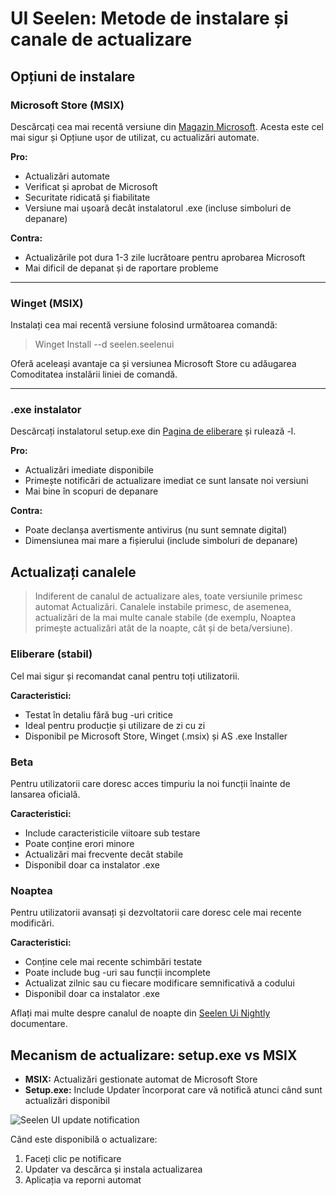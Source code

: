 # UI Seelen: Metode de instalare și canale de actualizare

## Opțiuni de instalare

### Microsoft Store (MSIX)

Descărcați cea mai recentă versiune din
[Magazin Microsoft](https://www.microsoft.com/store). Acesta este cel mai sigur
și Opțiune ușor de utilizat, cu actualizări automate.

**Pro:**

- Actualizări automate
- Verificat și aprobat de Microsoft
- Securitate ridicată și fiabilitate
- Versiune mai ușoară decât instalatorul .exe (incluse simboluri de depanare)

**Contra:**

- Actualizările pot dura 1-3 zile lucrătoare pentru aprobarea Microsoft
- Mai dificil de depanat și de raportare probleme

---

### Winget (MSIX)

Instalați cea mai recentă versiune folosind următoarea comandă:

> Winget Install --d seelen.seelenui

Oferă aceleași avantaje ca și versiunea Microsoft Store cu adăugarea Comoditatea
instalării liniei de comandă.

---

### .exe instalator

Descărcați instalatorul setup.exe din
[Pagina de eliberare](https://github.com/eythaann/Seelen-UI/releases) și rulează
-l.

**Pro:**

- Actualizări imediate disponibile
- Primește notificări de actualizare imediat ce sunt lansate noi versiuni
- Mai bine în scopuri de depanare

**Contra:**

- Poate declanșa avertismente antivirus (nu sunt semnate digital)
- Dimensiunea mai mare a fișierului (include simboluri de depanare)

## Actualizați canalele

> Indiferent de canalul de actualizare ales, toate versiunile primesc automat
> Actualizări. Canalele instabile primesc, de asemenea, actualizări de la mai
> multe canale stabile (de exemplu, Noaptea primește actualizări atât de la
> noapte, cât și de beta/versiune).

### Eliberare (stabil)

Cel mai sigur și recomandat canal pentru toți utilizatorii.

**Caracteristici:**

- Testat în detaliu fără bug -uri critice
- Ideal pentru producție și utilizare de zi cu zi
- Disponibil pe Microsoft Store, Winget (.msix) și AS .exe Installer

### Beta

Pentru utilizatorii care doresc acces timpuriu la noi funcții înainte de
lansarea oficială.

**Caracteristici:**

- Include caracteristicile viitoare sub testare
- Poate conține erori minore
- Actualizări mai frecvente decât stabile
- Disponibil doar ca instalator .exe

### Noaptea

Pentru utilizatorii avansați și dezvoltatorii care doresc cele mai recente
modificări.

**Caracteristici:**

- Conține cele mai recente schimbări testate
- Poate include bug -uri sau funcții incomplete
- Actualizat zilnic sau cu fiecare modificare semnificativă a codului
- Disponibil doar ca instalator .exe

Aflați mai multe despre canalul de noapte din
[Seelen Ui Nightly](https://seelen.io/blog/nightly) documentare.

## Mecanism de actualizare: setup.exe vs MSIX

- **MSIX:** Actualizări gestionate automat de Microsoft Store
- **Setup.exe:** Include Updater încorporat care vă notifică atunci când sunt
  actualizări disponibil

![Seelen UI update notification](https://github.com/Seelen-Inc/slu-blog/blob/master/blog/seelen-ui-distribution-channels/image.png?raw=true)

Când este disponibilă o actualizare:

1. Faceți clic pe notificare
2. Updater va descărca și instala actualizarea
3. Aplicația va reporni automat
